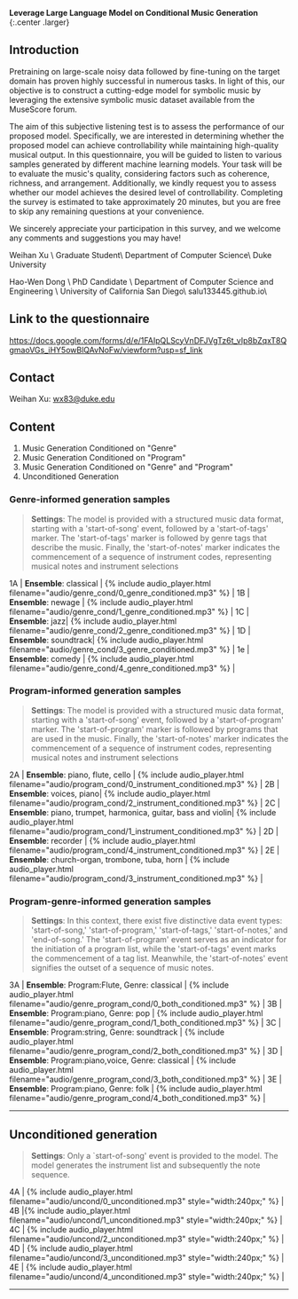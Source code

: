 __Leverage Large Language Model on Conditional Music Generation__
{:.center .larger}

## Introduction
Pretraining on large-scale noisy data followed by fine-tuning on the target domain has proven highly successful in numerous tasks. In light of this, our objective is to construct a cutting-edge model for symbolic music by leveraging the extensive symbolic music dataset available from the MuseScore forum.

The aim of this subjective listening test is to assess the performance of our proposed model. Specifically, we are interested in determining whether the proposed model can achieve controllability while maintaining high-quality musical output. In this questionnaire, you will be guided to listen to various samples generated by different machine learning models. Your task will be to evaluate the music's quality, considering factors such as coherence, richness, and arrangement. Additionally, we kindly request you to assess whether our model achieves the desired level of controllability. Completing the survey is estimated to take approximately 20 minutes, but you are free to skip any remaining questions at your convenience.

We sincerely appreciate your participation in this survey, and we welcome any comments and suggestions you may have!

Weihan Xu \\
Graduate Student\\
Department of Computer Science\\
Duke University

Hao-Wen Dong \\
PhD Candidate \\
Department of Computer Science and Engineering \\
University of California San Diego\\
salu133445.github.io\\

## Link to the questionnaire
https://docs.google.com/forms/d/e/1FAIpQLScyVnDFJVgTz6t_vIp8bZqxT8QgmaoVGs_iHY5owBlQAvNoFw/viewform?usp=sf_link

## Contact
Weihan Xu: wx83@duke.edu
## Content

1. Music Generation Conditioned on "Genre"
2. Music Generation Conditioned on "Program"
3. Music Generation Conditioned on "Genre" and "Program"
4. Unconditioned Generation

### Genre-informed generation samples 

> __Settings__: The model is provided with a structured music data format, starting with a 'start-of-song' event, followed by a 'start-of-tags' marker. The 'start-of-tags' marker is followed by genre tags that describe the music. Finally, the 'start-of-notes' marker indicates the commencement of a sequence of instrument codes, representing musical notes and instrument selections
<div class="table-wrapper" markdown="block">

1A | __Ensemble__: classical | {% include audio_player.html filename="audio/genre_cond/0_genre_conditioned.mp3" %} |
1B | __Ensemble__: newage | {% include audio_player.html filename="audio/genre_cond/1_genre_conditioned.mp3" %} |
1C | __Ensemble__: jazz| {% include audio_player.html filename="audio/genre_cond/2_genre_conditioned.mp3" %} |
1D | __Ensemble__: soundtrack| {% include audio_player.html filename="audio/genre_cond/3_genre_conditioned.mp3" %} |
1e | __Ensemble__: comedy | {% include audio_player.html filename="audio/genre_cond/4_genre_conditioned.mp3" %} |



</div>

### Program-informed generation samples

> __Settings__: The model is provided with a structured music data format, starting with a 'start-of-song' event, followed by a 'start-of-program' marker. The 'start-of-program' marker is followed by programs that are used in the music. Finally, the 'start-of-notes' marker indicates the commencement of a sequence of instrument codes, representing musical notes and instrument selections

<div class="table-wrapper" markdown="block">

2A | __Ensemble__: piano, flute, cello | {% include audio_player.html filename="audio/program_cond/0_instrument_conditioned.mp3" %} |
2B | __Ensemble__:  voices, piano| {% include audio_player.html filename="audio/program_cond/2_instrument_conditioned.mp3" %} |
2C | __Ensemble__: piano, trumpet, harmonica, guitar, bass and violin| {% include audio_player.html filename="audio/program_cond/1_instrument_conditioned.mp3" %} |
2D | __Ensemble__: recorder | {% include audio_player.html filename="audio/program_cond/4_instrument_conditioned.mp3" %} |
2E | __Ensemble__: church-organ, trombone, tuba, horn | {% include audio_player.html filename="audio/program_cond/3_instrument_conditioned.mp3" %} |

</div>

### Program-genre-informed generation samples

> __Settings__: In this context, there exist five distinctive data event types: 'start-of-song,' 'start-of-program,' 'start-of-tags,' 'start-of-notes,' and 'end-of-song.' The 'start-of-program' event serves as an indicator for the initiation of a program list, while the 'start-of-tags' event marks the commencement of a tag list. Meanwhile, the 'start-of-notes' event signifies the outset of a sequence of music notes.

<div class="table-wrapper" markdown="block">

3A | __Ensemble__: Program:Flute, Genre: classical | {% include audio_player.html filename="audio/genre_program_cond/0_both_conditioned.mp3" %} |
3B | __Ensemble__: Program:piano, Genre: pop | {% include audio_player.html filename="audio/genre_program_cond/1_both_conditioned.mp3" %} |
3C | __Ensemble__: Program:string, Genre: soundtrack | {% include audio_player.html filename="audio/genre_program_cond/2_both_conditioned.mp3" %} |
3D | __Ensemble__: Program:piano,voice, Genre: classical | {% include audio_player.html filename="audio/genre_program_cond/3_both_conditioned.mp3" %} |
3E | __Ensemble__: Program:piano, Genre: folk | {% include audio_player.html filename="audio/genre_program_cond/4_both_conditioned.mp3" %} |

</div>

---

## Unconditioned generation 

> __Settings__: Only a `start-of-song' event is provided to the model. The model generates the instrument list and subsequently the note sequence.

<div class="table-wrapper" markdown="block">
4A | {% include audio_player.html filename="audio/uncond/0_unconditioned.mp3" style="width:240px;" %} | 
4B |{% include audio_player.html filename="audio/uncond/1_unconditioned.mp3" style="width:240px;" %} | 
4C | {% include audio_player.html filename="audio/uncond/2_unconditioned.mp3" style="width:240px;" %} | 
4D | {% include audio_player.html filename="audio/uncond/3_unconditioned.mp3" style="width:240px;" %} | 
4E | {% include audio_player.html filename="audio/uncond/4_unconditioned.mp3" style="width:240px;" %} |

</div>

---


